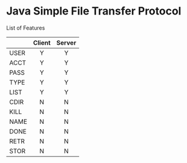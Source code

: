 # Java Simple File Transfer Protocol

List of Features

||   Client   |   Server   |
|--|:----------:|:----------:|
|USER|Y|Y|
|ACCT|Y|Y|
|PASS|Y|Y|
|TYPE|Y|Y|
|LIST|Y|Y|
|CDIR|N|N|
|KILL|N|N|
|NAME|N|N|
|DONE|N|N|
|RETR|N|N|
|STOR|N|N|
